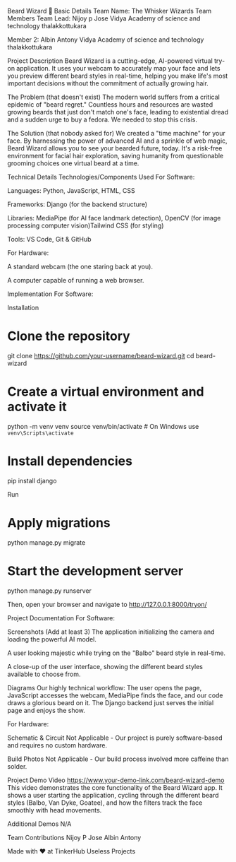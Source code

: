 Beard Wizard 🎯
Basic Details
Team Name: The Whisker Wizards
Team Members
Team Lead: Nijoy p Jose  Vidya Academy of science and technology thalakkottukara

Member 2: Albin Antony Vidya Academy of science and technology thalakkottukara

Project Description
Beard Wizard is a cutting-edge, AI-powered virtual try-on application. It uses your webcam to accurately map your face and lets you preview different beard styles in real-time, helping you make life's most important decisions without the commitment of actually growing hair.

The Problem (that doesn't exist)
The modern world suffers from a critical epidemic of "beard regret." Countless hours and resources are wasted growing beards that just don't match one's face, leading to existential dread and a sudden urge to buy a fedora. We needed to stop this crisis.

The Solution (that nobody asked for)
We created a "time machine" for your face. By harnessing the power of advanced AI and a sprinkle of web magic, Beard Wizard allows you to see your bearded future, today. It's a risk-free environment for facial hair exploration, saving humanity from questionable grooming choices one virtual beard at a time.

Technical Details
Technologies/Components Used
For Software:

Languages: Python, JavaScript, HTML, CSS

Frameworks: Django (for the backend structure)

Libraries: MediaPipe (for AI face landmark detection), OpenCV (for image processing computer vision)Tailwind CSS (for styling)

Tools: VS Code, Git & GitHub

For Hardware:

A standard webcam (the one staring back at you).

A computer capable of running a web browser.

Implementation
For Software:

Installation
# Clone the repository
git clone https://github.com/your-username/beard-wizard.git
cd beard-wizard

# Create a virtual environment and activate it
python -m venv venv
source venv/bin/activate  # On Windows use `venv\Scripts\activate`

# Install dependencies
pip install django


Run
# Apply migrations
python manage.py migrate

# Start the development server
python manage.py runserver


Then, open your browser and navigate to http://127.0.0.1:8000/tryon/

Project Documentation
For Software:

Screenshots (Add at least 3)
The application initializing the camera and loading the powerful AI model.

A user looking majestic while trying on the "Balbo" beard style in real-time.

A close-up of the user interface, showing the different beard styles available to choose from.

Diagrams
Our highly technical workflow: The user opens the page, JavaScript accesses the webcam, MediaPipe finds the face, and our code draws a glorious beard on it. The Django backend just serves the initial page and enjoys the show.

For Hardware:

Schematic & Circuit
Not Applicable - Our project is purely software-based and requires no custom hardware.

Build Photos
Not Applicable - Our build process involved more caffeine than solder.

Project Demo
Video
https://www.your-demo-link.com/beard-wizard-demo
This video demonstrates the core functionality of the Beard Wizard app. It shows a user starting the application, cycling through the different beard styles (Balbo, Van Dyke, Goatee), and how the filters track the face smoothly with head movements.

Additional Demos
N/A

Team Contributions
Nijoy P Jose 
Albin Antony

Made with ❤️ at TinkerHub Useless Projects
